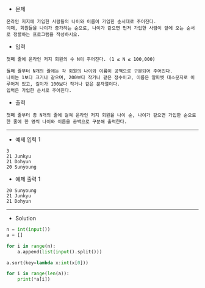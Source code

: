 - 문제

```
온라인 저지에 가입한 사람들의 나이와 이름이 가입한 순서대로 주어진다.
이때, 회원들을 나이가 증가하는 순으로, 나이가 같으면 먼저 가입한 사람이 앞에 오는 순서로 정렬하는 프로그램을 작성하시오.
```

- 입력

```
첫째 줄에 온라인 저지 회원의 수 N이 주어진다. (1 ≤ N ≤ 100,000)

둘째 줄부터 N개의 줄에는 각 회원의 나이와 이름이 공백으로 구분되어 주어진다.
나이는 1보다 크거나 같으며, 200보다 작거나 같은 정수이고, 이름은 알파벳 대소문자로 이루어져 있고, 길이가 100보다 작거나 같은 문자열이다.
입력은 가입한 순서로 주어진다.
```

- 출력

```
첫째 줄부터 총 N개의 줄에 걸쳐 온라인 저지 회원을 나이 순, 나이가 같으면 가입한 순으로 한 줄에 한 명씩 나이와 이름을 공백으로 구분해 출력한다.
```

---

- 예제 입력 1 

```
3
21 Junkyu
21 Dohyun
20 Sunyoung
```

- 예제 출력 1 

```
20 Sunyoung
21 Junkyu
21 Dohyun
```

---

- Solution

```py
n = int(input())
a = []

for i in range(n):
    a.append(list(input().split()))

a.sort(key=lambda x:int(x[0]))

for i in range(len(a)):
    print(*a[i])
```
